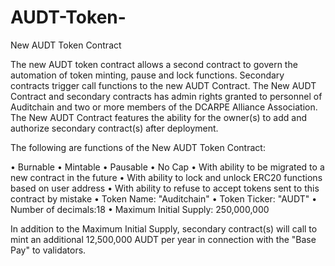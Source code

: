 # AUDT-Token-

New AUDT Token Contract

The new AUDT token contract allows a second contract to govern the automation of token minting, pause and lock functions. Secondary contracts trigger call functions to the new AUDT Contract. 
The New AUDT Contract and secondary contracts has admin rights granted to personnel of Auditchain and two or more members of the DCARPE Alliance Association. 
The New AUDT Contract features the ability for the owner(s) to add and authorize secondary contract(s) after deployment.

The following are functions of the New AUDT Token Contract:

•	Burnable
•	Mintable
•	Pausable
•	No Cap
•	With ability to be migrated to a new contract in the future
•	With ability to lock and unlock ERC20 functions based on user address
•	With ability to refuse to accept tokens sent to this contract by mistake
•	Token Name: "Auditchain"
•	Token Ticker: "AUDT"
•	Number of decimals:18
•	Maximum Initial Supply: 250,000,000

In addition to the Maximum Initial Supply, secondary contract(s) will call to mint an additional 12,500,000 AUDT per year in connection with the "Base Pay" to validators.




